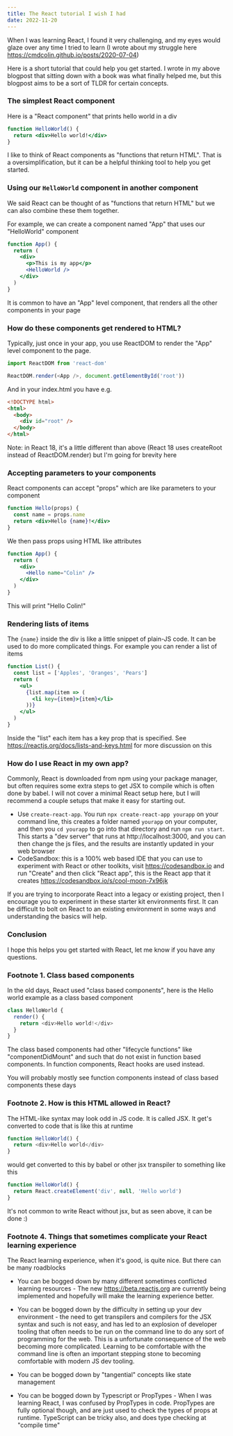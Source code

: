 ```yaml
---
title: The React tutorial I wish I had
date: 2022-11-20
---
```


When I was learning React, I found it very challenging, and my eyes would glaze
over any time I tried to learn (I wrote about my struggle here
https://cmdcolin.github.io/posts/2020-07-04)

Here is a short tutorial that could help you get started. I wrote in my above
blogpost that sitting down with a book was what finally helped me, but this
blogpost aims to be a sort of TLDR for certain concepts.

### The simplest React component

Here is a "React component" that prints hello world in a div

```jsx
function HelloWorld() {
  return <div>Hello world!</div>
}
```

I like to think of React components as "functions that return HTML". That is a
oversimplification, but it can be a helpful thinking tool to help you get
started.

### Using our `HelloWorld` component in another component

We said React can be thought of as "functions that return HTML" but we can also
combine these them together.

For example, we can create a component named "App" that uses our "HelloWorld"
component

```jsx
function App() {
  return (
    <div>
      <p>This is my app</p>
      <HelloWorld />
    </div>
  )
}
```

It is common to have an "App" level component, that renders all the other
components in your page

### How do these components get rendered to HTML?

Typically, just once in your app, you use ReactDOM to render the "App" level
component to the page.

```js
import ReactDOM from 'react-dom'

ReactDOM.render(<App />, document.getElementById('root'))
```

And in your index.html you have e.g.

```html
<!DOCTYPE html>
<html>
  <body>
    <div id="root" />
  </body>
</html>
```

Note: in React 18, it's a little different than above (React 18 uses createRoot
instead of ReactDOM.render) but I'm going for brevity here

### Accepting parameters to your components

React components can accept "props" which are like parameters to your component

```jsx
function Hello(props) {
  const name = props.name
  return <div>Hello {name}!</div>
}
```

We then pass props using HTML like attributes

```jsx
function App() {
  return (
    <div>
      <Hello name="Colin" />
    </div>
  )
}
```

This will print "Hello Colin!"

### Rendering lists of items

The `{name}` inside the div is like a little snippet of plain-JS code. It can be
used to do more complicated things. For example you can render a list of items

```jsx
function List() {
  const list = ['Apples', 'Oranges', 'Pears']
  return (
    <ul>
      {list.map(item => (
        <li key={item}>{item}</li>
      ))}
    </ul>
  )
}
```

Inside the "list" each item has a key prop that is specified. See
https://reactjs.org/docs/lists-and-keys.html for more discussion on this

### How do I use React in my own app?

Commonly, React is downloaded from npm using your package manager, but often
requires some extra steps to get JSX to compile which is often done by babel. I
will not cover a minimal React setup here, but I will recommend a couple setups
that make it easy for starting out.

- Use `create-react-app`. You run `npx create-react-app yourapp` on your command
  line, this creates a folder named `yourapp` on your computer, and then you
  `cd yourapp` to go into that directory and run `npm run start`. This starts a
  "dev server" that runs at http://localhost:3000, and you can then change the
  js files, and the results are instantly updated in your web browser
- CodeSandbox: this is a 100% web based IDE that you can use to experiment with
  React or other toolkits, visit https://codesandbox.io and run "Create" and
  then click "React app", this is the React app that it creates
  https://codesandbox.io/s/cool-moon-7x96jk

If you are trying to incorporate React into a legacy or existing project, then I
encourage you to experiment in these starter kit environments first. It can be
difficult to bolt on React to an existing environment in some ways and
understanding the basics will help.

### Conclusion

I hope this helps you get started with React, let me know if you have any
questions.

### Footnote 1. Class based components

In the old days, React used "class based components", here is the Hello world
example as a class based component

```js
class HelloWorld {
  render() {
    return <div>Hello world!</div>
  }
}
```

The class based components had other "lifecycle functions" like
"componentDidMount" and such that do not exist in function based components. In
function components, React hooks are used instead.

You will probably mostly see function components instead of class based
components these days

### Footnote 2. How is this HTML allowed in React?

The HTML-like syntax may look odd in JS code. It is called JSX. It get's
converted to code that is like this at runtime

```js
function HelloWorld() {
  return <div>Hello world</div>
}
```

would get converted to this by babel or other jsx transpiler to something like
this

```js
function HelloWorld() {
  return React.createElement('div', null, 'Hello world')
}
```

It's not common to write React without jsx, but as seen above, it can be done :)

### Footnote 4. Things that sometimes complicate your React learning experience

The React learning experience, when it's good, is quite nice. But there can be
many roadblocks

- You can be bogged down by many different sometimes conflicted learning
  resources - The new https://beta.reactjs.org are currently being implemented
  and hopefully will make the learning experience better.

- You can be bogged down by the difficulty in setting up your dev environment -
  the need to get transpilers and compilers for the JSX syntax and such is not
  easy, and has led to an explosion of developer tooling that often needs to be
  run on the command line to do any sort of programming for the web. This is a
  unfortunate consequence of the web becoming more complicated. Learning to be
  comfortable with the command line is often an important stepping stone to
  becoming comfortable with modern JS dev tooling.

- You can be bogged down by "tangential" concepts like state management

- You can be bogged down by Typescript or PropTypes - When I was learning React,
  I was confused by PropTypes in code. PropTypes are fully optional though, and
  are just used to check the types of props at runtime. TypeScript can be tricky
  also, and does type checking at "compile time"

